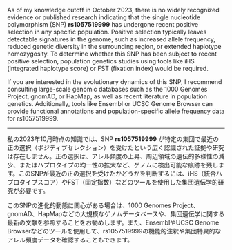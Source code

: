 As of my knowledge cutoff in October 2023, there is no widely recognized evidence or published research indicating that the single nucleotide polymorphism (SNP) **rs1057519999** has undergone recent positive selection in any specific population. Positive selection typically leaves detectable signatures in the genome, such as increased allele frequency, reduced genetic diversity in the surrounding region, or extended haplotype homozygosity. To determine whether this SNP has been subject to recent positive selection, population genetics studies using tools like iHS (integrated haplotype score) or FST (fixation index) would be required.

If you are interested in the evolutionary dynamics of this SNP, I recommend consulting large-scale genomic databases such as the 1000 Genomes Project, gnomAD, or HapMap, as well as recent literature in population genetics. Additionally, tools like Ensembl or UCSC Genome Browser can provide functional annotations and population-specific allele frequency data for rs1057519999.

---

私の2023年10月時点の知識では、SNP **rs1057519999** が特定の集団で最近の正の選択（ポジティブセレクション）を受けたという広く認識された証拠や研究は存在しません。正の選択は、アレル頻度の上昇、周辺領域の遺伝的多様性の減少、またはハプロタイプの均一性の拡大など、ゲノムに検出可能な痕跡を残します。このSNPが最近の正の選択を受けたかどうかを判断するには、iHS（統合ハプロタイプスコア）やFST（固定指数）などのツールを使用した集団遺伝学的研究が必要です。

このSNPの進化的動態に関心がある場合は、1000 Genomes Project、gnomAD、HapMapなどの大規模なゲノムデータベースや、集団遺伝学に関する最新の文献を参照することをお勧めします。また、EnsemblやUCSC Genome Browserなどのツールを使用して、rs1057519999の機能的注釈や集団特異的なアレル頻度データを確認することもできます。